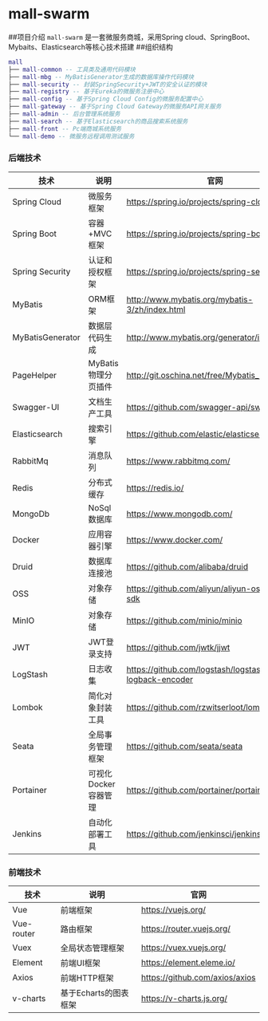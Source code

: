  # mall-swarm
 ##项目介绍
 `mall-swarm` 是一套微服务商城，采用Spring cloud、SpringBoot、Mybaits、Elasticsearch等核心技术搭建
##组织结构
``` lua
mall
├── mall-common -- 工具类及通用代码模块
├── mall-mbg -- MyBatisGenerator生成的数据库操作代码模块
├── mall-security -- 封装SpringSecurity+JWT的安全认证的模块
├── mall-registry -- 基于Eureka的微服务注册中心
├── mall-config -- 基于Spring Cloud Config的微服务配置中心
├── mall-gateway -- 基于Spring Cloud Gateway的微服务API网关服务
├── mall-admin -- 后台管理系统服务
├── mall-search -- 基于Elasticsearch的商品搜索系统服务
├── mall-front -- Pc端商城系统服务
└── mall-demo -- 微服务远程调用测试服务
```


### 后端技术

| 技术             | 说明                 | 官网                                                 |
| ---------------- | -------------------- | ---------------------------------------------------- |
| Spring Cloud     | 微服务框架           | https://spring.io/projects/spring-cloud              |
| Spring Boot      | 容器+MVC框架         | https://spring.io/projects/spring-boot               |
| Spring Security  | 认证和授权框架       | https://spring.io/projects/spring-security           |
| MyBatis          | ORM框架              | http://www.mybatis.org/mybatis-3/zh/index.html       |
| MyBatisGenerator | 数据层代码生成       | http://www.mybatis.org/generator/index.html          |
| PageHelper       | MyBatis物理分页插件  | http://git.oschina.net/free/Mybatis_PageHelper       |
| Swagger-UI       | 文档生产工具         | https://github.com/swagger-api/swagger-ui            |
| Elasticsearch    | 搜索引擎             | https://github.com/elastic/elasticsearch             |
| RabbitMq         | 消息队列             | https://www.rabbitmq.com/                            |
| Redis            | 分布式缓存           | https://redis.io/                                    |
| MongoDb          | NoSql数据库          | https://www.mongodb.com/                             |
| Docker           | 应用容器引擎         | https://www.docker.com/                              |
| Druid            | 数据库连接池         | https://github.com/alibaba/druid                     |
| OSS              | 对象存储             | https://github.com/aliyun/aliyun-oss-java-sdk        |
| MinIO            | 对象存储             | https://github.com/minio/minio                       |
| JWT              | JWT登录支持          | https://github.com/jwtk/jjwt                         |
| LogStash         | 日志收集             | https://github.com/logstash/logstash-logback-encoder |
| Lombok           | 简化对象封装工具     | https://github.com/rzwitserloot/lombok               |
| Seata            | 全局事务管理框架     | https://github.com/seata/seata                       |
| Portainer        | 可视化Docker容器管理 | https://github.com/portainer/portainer               |
| Jenkins          | 自动化部署工具       | https://github.com/jenkinsci/jenkins                 |



### 前端技术

| 技术       | 说明                  | 官网                           |
| ---------- | --------------------- | ------------------------------ |
| Vue        | 前端框架              | https://vuejs.org/             |
| Vue-router | 路由框架              | https://router.vuejs.org/      |
| Vuex       | 全局状态管理框架      | https://vuex.vuejs.org/        |
| Element    | 前端UI框架            | https://element.eleme.io/      |
| Axios      | 前端HTTP框架          | https://github.com/axios/axios |
| v-charts   | 基于Echarts的图表框架 | https://v-charts.js.org/       |

